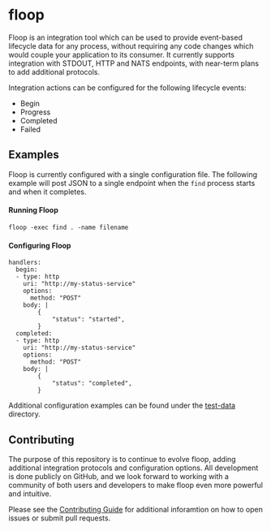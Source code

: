 # floop

Floop is an integration tool which can be used to provide event-based lifecycle data for any process, without requiring any code changes which would couple your application to its consumer. It currently supports integration with STDOUT, HTTP and NATS endpoints, with near-term plans to add additional protocols. 

Integration actions can be configured for the following lifecycle events:
* Begin
* Progress
* Completed
* Failed

## Examples

Floop is currently configured with a single configuration file.  The following example will post JSON to
a single endpoint when the `find` process starts and when it completes.

#### Running Floop

`floop -exec find . -name filename`

#### Configuring Floop

```
handlers:
  begin:
  - type: http
    uri: "http://my-status-service"
    options:
      method: "POST"
    body: |
        {
            "status": "started",
        }      
  completed:
  - type: http
    uri: "http://my-status-service"
    options:
      method: "POST"
    body: |
        {
            "status": "completed",
        }   
```

Additional configuration examples can be found under the [test-data](/test-data) directory.

## Contributing

The purpose of this repository is to continue to evolve floop, adding additional integration protocols
and configuration options.  All development is done publicly on GitHub, and we look forward to working
with a community of both users and developers to make floop even more powerful and intuitive.

Please see the [Contributing Guide](CONTRIBUTING.md) for additional inforamtion on how to open issues 
or submit pull requests.
